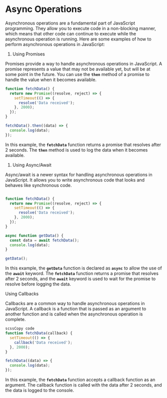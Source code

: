 # Async Operations

Asynchronous operations are a fundamental part of JavaScript programming. They allow you to execute code in a non-blocking manner, which means that other code can continue to execute while the asynchronous operation is running. Here are some examples of how to perform asynchronous operations in JavaScript:

1. Using Promises

Promises provide a way to handle asynchronous operations in JavaScript. A promise represents a value that may not be available yet, but will be at some point in the future. You can use the **`then`** method of a promise to handle the value when it becomes available.

```jsx
function fetchData() {
  return new Promise((resolve, reject) => {
    setTimeout(() => {
      resolve('Data received');
    }, 2000);
  });
}

fetchData().then((data) => {
  console.log(data);
});

```

In this example, the **`fetchData`** function returns a promise that resolves after 2 seconds. The **`then`** method is used to log the data when it becomes available.

1. Using Async/Await

Async/await is a newer syntax for handling asynchronous operations in JavaScript. It allows you to write asynchronous code that looks and behaves like synchronous code.

```jsx

function fetchData() {
  return new Promise((resolve, reject) => {
    setTimeout(() => {
      resolve('Data received');
    }, 2000);
  });
}

async function getData() {
  const data = await fetchData();
  console.log(data);
}

getData();

```

In this example, the **`getData`** function is declared as **`async`** to allow the use of the **`await`** keyword. The **`fetchData`** function returns a promise that resolves after 2 seconds, and the **`await`** keyword is used to wait for the promise to resolve before logging the data.

Using Callbacks

Callbacks are a common way to handle asynchronous operations in JavaScript. A callback is a function that is passed as an argument to another function and is called when the asynchronous operation is complete.

```jsx
scssCopy code
function fetchData(callback) {
  setTimeout(() => {
    callback('Data received');
  }, 2000);
}

fetchData((data) => {
  console.log(data);
});

```

In this example, the **`fetchData`** function accepts a callback function as an argument. The callback function is called with the data after 2 seconds, and the data is logged to the console.